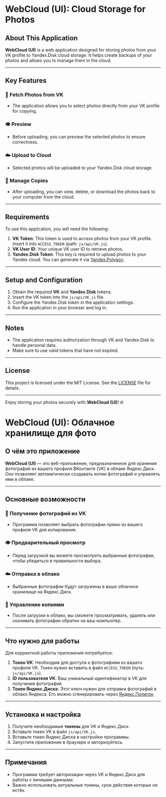 # WebCloud (UI): Cloud Storage for Photos

## About This Application

**WebCloud (UI)** is a web application designed for storing photos from your VK profile to Yandex.Disk cloud storage. It helps create backups of your photos and allows you to manage them in the cloud.

---

## Key Features

### 📸 Fetch Photos from VK
- The application allows you to select photos directly from your VK profile for copying.
  
### 👁 Preview
- Before uploading, you can preview the selected photos to ensure correctness.

### ☁️ Upload to Cloud
- Selected photos will be uploaded to your Yandex.Disk cloud storage.

### 📂 Manage Copies
- After uploading, you can view, delete, or download the photos back to your computer from the cloud.

---

## Requirements

To use this application, you will need the following:

1. **VK Token**: This token is used to access photos from your VK profile. Insert it into `ACCESS_TOKEN` (path: `js/api/VK.js`).
2. **VK User ID**: Your unique VK user ID to retrieve photos.
3. **Yandex.Disk Token**: This key is required to upload photos to your Yandex cloud. You can generate it via [Yandex.Polygon](https://yandex.ru/dev/poligon/).

---

## Setup and Configuration

1. Obtain the required **VK** and **Yandex.Disk** tokens.
2. Insert the VK token into the `js/api/VK.js` file.
3. Configure the Yandex.Disk token in the application settings.
4. Run the application in your browser and log in.

---

## Notes

- The application requires authorization through VK and Yandex.Disk to handle personal data.
- Make sure to use valid tokens that have not expired.

---

## License

This project is licensed under the MIT License. See the [LICENSE](LICENSE) file for details.

--- 

Enjoy storing your photos securely with **WebCloud (UI)**! 🌐 



# WebCloud (UI): Облачное хранилище для фото

## О чём это приложение

**WebCloud (UI)** — это веб-приложение, предназначенное для хранения фотографий из вашего профиля ВКонтакте (VK) в облаке Яндекс.Диск. Оно позволяет автоматически создавать копии фотографий и управлять ими в облаке.

---

## Основные возможности

### 📸 Получение фотографий из VK
- Программа позволяет выбрать фотографии прямо из вашего профиля VK для копирования.
  
### 👁 Предварительный просмотр
- Перед загрузкой вы можете просмотреть выбранные фотографии, чтобы убедиться в правильности выбора.

### ☁️ Отправка в облако
- Выбранные фотографии будут загружены в ваше облачное хранилище на Яндекс.Диск.

### 📂 Управление копиями
- После загрузки в облако, вы сможете просматривать, удалять или скачивать фотографии обратно на ваш компьютер.

---

## Что нужно для работы

Для корректной работы приложения потребуется:

1. **Токен VK**: Необходим для доступа к фотографиям из вашего профиля VK. Токен нужно вставить в файл `ACCESS_TOKEN` (путь: `js/api/VK.js`).
2. **ID пользователя VK**: Ваш уникальный идентификатор в VK для получения фотографий.
3. **Токен Яндекс.Диска**: Этот ключ нужен для отправки фотографий в облако Яндекса. Его можно сгенерировать через [Яндекс.Полигон](https://yandex.ru/dev/poligon/).

---

## Установка и настройка

1. Получите необходимые **токены** для VK и Яндекс.Диск.
2. Вставьте токен VK в файл `js/api/VK.js`.
3. Вставьте токен Яндекс.Диска в настройки программы.
4. Запустите приложение в браузере и авторизуйтесь.

---

## Примечания

- Программа требует авторизации через VK и Яндекс.Диск для работы с личными данными.
- Важно использовать актуальные токены, срок действия которых не истёк.
